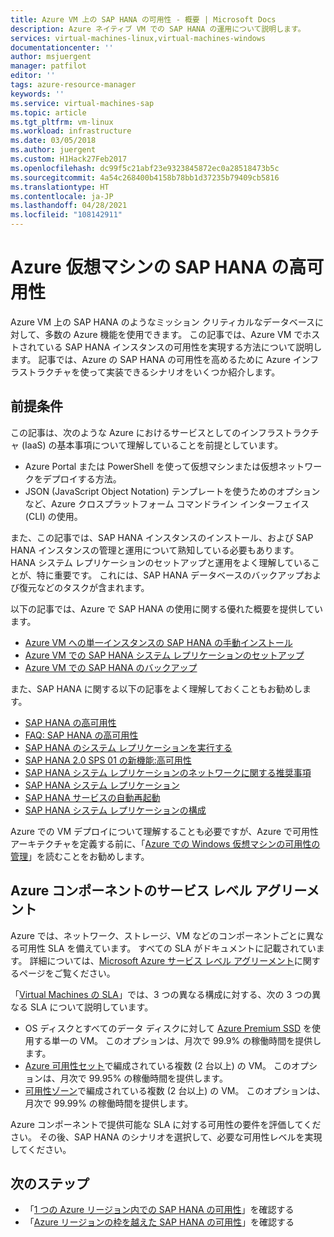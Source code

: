 ```yaml
---
title: Azure VM 上の SAP HANA の可用性 - 概要 | Microsoft Docs
description: Azure ネイティブ VM での SAP HANA の運用について説明します。
services: virtual-machines-linux,virtual-machines-windows
documentationcenter: ''
author: msjuergent
manager: patfilot
editor: ''
tags: azure-resource-manager
keywords: ''
ms.service: virtual-machines-sap
ms.topic: article
ms.tgt_pltfrm: vm-linux
ms.workload: infrastructure
ms.date: 03/05/2018
ms.author: juergent
ms.custom: H1Hack27Feb2017
ms.openlocfilehash: dc99f5c21abf23e9323845872ec0a28518473b5c
ms.sourcegitcommit: 4a54c268400b4158b78bb1d37235b79409cb5816
ms.translationtype: HT
ms.contentlocale: ja-JP
ms.lasthandoff: 04/28/2021
ms.locfileid: "108142911"
---
```

# <a name="sap-hana-high-availability-for-azure-virtual-machines"></a>Azure 仮想マシンの SAP HANA の高可用性

Azure VM 上の SAP HANA のようなミッション クリティカルなデータベースに対して、多数の Azure 機能を使用できます。 この記事では、Azure VM でホストされている SAP HANA インスタンスの可用性を実現する方法について説明します。 記事では、Azure の SAP HANA の可用性を高めるために Azure インフラストラクチャを使って実装できるシナリオをいくつか紹介します。 

## <a name="prerequisites"></a>前提条件

この記事は、次のような Azure におけるサービスとしてのインフラストラクチャ (IaaS) の基本事項について理解していることを前提としています。 

- Azure Portal または PowerShell を使って仮想マシンまたは仮想ネットワークをデプロイする方法。
- JSON (JavaScript Object Notation) テンプレートを使うためのオプションなど、Azure クロスプラットフォーム コマンドライン インターフェイス (CLI) の使用。

また、この記事では、SAP HANA インスタンスのインストール、および SAP HANA インスタンスの管理と運用について熟知している必要もあります。 HANA システム レプリケーションのセットアップと運用をよく理解していることが、特に重要です。 これには、SAP HANA データベースのバックアップおよび復元などのタスクが含まれます。

以下の記事では、Azure で SAP HANA の使用に関する優れた概要を提供しています。

- [Azure VM への単一インスタンスの SAP HANA の手動インストール](./hana-get-started.md)
- [Azure VM での SAP HANA システム レプリケーションのセットアップ](sap-hana-high-availability.md)
- [Azure VM での SAP HANA のバックアップ](../../../backup/sap-hana-db-about.md)

また、SAP HANA に関する以下の記事をよく理解しておくこともお勧めします。

- [SAP HANA の高可用性](https://help.sap.com/viewer/6b94445c94ae495c83a19646e7c3fd56/2.0.02/en-US/6d252db7cdd044d19ad85b46e6c294a4.html)
- [FAQ: SAP HANA の高可用性](https://archive.sap.com/documents/docs/DOC-66702)
- [SAP HANA のシステム レプリケーションを実行する](https://archive.sap.com/documents/docs/DOC-47702)
- [SAP HANA 2.0 SPS 01 の新機能:高可用性](https://blogs.sap.com/2017/05/15/sap-hana-2.0-sps-01-whats-new-high-availability-by-the-sap-hana-academy/)
- [SAP HANA システム レプリケーションのネットワークに関する推奨事項](https://www.sap.com/documents/2016/06/18079a1c-767c-0010-82c7-eda71af511fa.html)
- [SAP HANA システム レプリケーション](https://help.sap.com/viewer/6b94445c94ae495c83a19646e7c3fd56/2.0.01/en-US/b74e16a9e09541749a745f41246a065e.html)
- [SAP HANA サービスの自動再起動](https://help.sap.com/viewer/6b94445c94ae495c83a19646e7c3fd56/2.0.01/en-US/cf10efba8bea4e81b1dc1907ecc652d3.html)
- [SAP HANA システム レプリケーションの構成](https://help.sap.com/viewer/6b94445c94ae495c83a19646e7c3fd56/2.0.01/en-US/676844172c2442f0bf6c8b080db05ae7.html)

Azure での VM デプロイについて理解することも必要ですが、Azure で可用性アーキテクチャを定義する前に、「[Azure での Windows 仮想マシンの可用性の管理](../../availability.md)」を読むことをお勧めします。

## <a name="service-level-agreements-for-azure-components"></a>Azure コンポーネントのサービス レベル アグリーメント

Azure では、ネットワーク、ストレージ、VM などのコンポーネントごとに異なる可用性 SLA を備えています。 すべての SLA がドキュメントに記載されています。 詳細については、[Microsoft Azure サービス レベル アグリーメント](https://azure.microsoft.com/support/legal/sla/)に関するページをご覧ください。 

「[Virtual Machines の SLA](https://azure.microsoft.com/support/legal/sla/virtual-machines/v1_8/)」では、3 つの異なる構成に対する、次の 3 つの異なる SLA について説明しています。

- OS ディスクとすべてのデータ ディスクに対して [Azure Premium SSD](../../managed-disks-overview.md) を使用する単一の VM。 このオプションは、月次で 99.9% の稼働時間を提供します。
- [Azure 可用性セット](../../windows/tutorial-availability-sets.md)で編成されている複数 (2 台以上) の VM。 このオプションは、月次で 99.95% の稼働時間を提供します。
- [可用性ゾーン](../../../availability-zones/az-overview.md)で編成されている複数 (2 台以上) の VM。 このオプションは、月次で 99.99% の稼働時間を提供します。

Azure コンポーネントで提供可能な SLA に対する可用性の要件を評価してください。 その後、SAP HANA のシナリオを選択して、必要な可用性レベルを実現してください。

## <a name="next-steps"></a>次のステップ

- 「[1 つの Azure リージョン内での SAP HANA の可用性](./sap-hana-availability-one-region.md)」を確認する
- 「[Azure リージョンの枠を越えた SAP HANA の可用性](./sap-hana-availability-across-regions.md)」を確認する